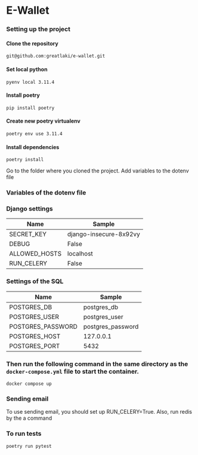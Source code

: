 # E-Wallet

### Setting up the project

#### Clone the repository
`git@github.com:greatlaki/e-wallet.git`

#### Set local python
`pyenv local 3.11.4`<br>
#### Install poetry
`pip install poetry`<br>
#### Create new poetry virtualenv
`poetry env use 3.11.4`<br>
#### Install dependencies
`poetry install`

Go to the folder where you cloned the project. Add variables to the dotenv file
### Variables of the dotenv file

### Django settings

| Name          | Sample                 |
|---------------|------------------------|
| SECRET_KEY    | django-insecure-8x92vy |
| DEBUG         | False                  |
| ALLOWED_HOSTS | localhost              |
| RUN_CELERY    | False                  |


### Settings of the SQL

| Name              | Sample            |
|-------------------|-------------------|
| POSTGRES_DB       | postgres_db       |
| POSTGRES_USER     | postgres_user     |
| POSTGRES_PASSWORD | postgres_password |
| POSTGRES_HOST     | 127.0.0.1         |
| POSTGRES_PORT     | 5432              |

### Then run the following command in the same directory as the `docker-compose.yml` file to start the container.
`docker compose up`

### Sending email
<p>To use sending email, you should set up RUN_CELERY=True. Also, run redis by the a command</p>

### To run tests
`poetry run pytest`
